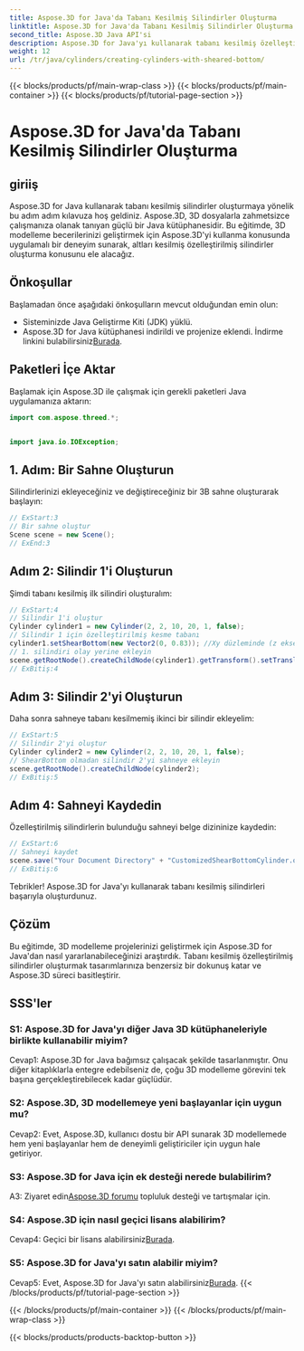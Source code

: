 ```yaml
---
title: Aspose.3D for Java'da Tabanı Kesilmiş Silindirler Oluşturma
linktitle: Aspose.3D for Java'da Tabanı Kesilmiş Silindirler Oluşturma
second_title: Aspose.3D Java API'si
description: Aspose.3D for Java'yı kullanarak tabanı kesilmiş özelleştirilmiş silindirler oluşturmayı öğrenin. Bu adım adım kılavuzla 3D modelleme becerilerinizi geliştirin.
weight: 12
url: /tr/java/cylinders/creating-cylinders-with-sheared-bottom/
---
```


{{< blocks/products/pf/main-wrap-class >}}
{{< blocks/products/pf/main-container >}}
{{< blocks/products/pf/tutorial-page-section >}}

# Aspose.3D for Java'da Tabanı Kesilmiş Silindirler Oluşturma

## giriiş

Aspose.3D for Java kullanarak tabanı kesilmiş silindirler oluşturmaya yönelik bu adım adım kılavuza hoş geldiniz. Aspose.3D, 3D dosyalarla zahmetsizce çalışmanıza olanak tanıyan güçlü bir Java kütüphanesidir. Bu eğitimde, 3D modelleme becerilerinizi geliştirmek için Aspose.3D'yi kullanma konusunda uygulamalı bir deneyim sunarak, altları kesilmiş özelleştirilmiş silindirler oluşturma konusunu ele alacağız.

## Önkoşullar

Başlamadan önce aşağıdaki önkoşulların mevcut olduğundan emin olun:
- Sisteminizde Java Geliştirme Kiti (JDK) yüklü.
-  Aspose.3D for Java kütüphanesi indirildi ve projenize eklendi. İndirme linkini bulabilirsiniz[Burada](https://releases.aspose.com/3d/java/).

## Paketleri İçe Aktar

Başlamak için Aspose.3D ile çalışmak için gerekli paketleri Java uygulamanıza aktarın:
```java
import com.aspose.threed.*;


import java.io.IOException;
```

## 1. Adım: Bir Sahne Oluşturun

Silindirlerinizi ekleyeceğiniz ve değiştireceğiniz bir 3B sahne oluşturarak başlayın:
```java
// ExStart:3
// Bir sahne oluştur
Scene scene = new Scene();
// ExEnd:3
```

## Adım 2: Silindir 1'i Oluşturun

Şimdi tabanı kesilmiş ilk silindiri oluşturalım:
```java
// ExStart:4
// Silindir 1'i oluştur
Cylinder cylinder1 = new Cylinder(2, 2, 10, 20, 1, false);
// Silindir 1 için özelleştirilmiş kesme tabanı
cylinder1.setShearBottom(new Vector2(0, 0.83)); //Xy düzleminde (z ekseni) 47,5 derecelik kayma
// 1. silindiri olay yerine ekleyin
scene.getRootNode().createChildNode(cylinder1).getTransform().setTranslation(10, 0, 0);
// ExBitiş:4
```

## Adım 3: Silindir 2'yi Oluşturun

Daha sonra sahneye tabanı kesilmemiş ikinci bir silindir ekleyelim:
```java
// ExStart:5
// Silindir 2'yi oluştur
Cylinder cylinder2 = new Cylinder(2, 2, 10, 20, 1, false);
// ShearBottom olmadan silindir 2'yi sahneye ekleyin
scene.getRootNode().createChildNode(cylinder2);
// ExBitiş:5
```

## Adım 4: Sahneyi Kaydedin

Özelleştirilmiş silindirlerin bulunduğu sahneyi belge dizininize kaydedin:
```java
// ExStart:6
// Sahneyi kaydet
scene.save("Your Document Directory" + "CustomizedShearBottomCylinder.obj", FileFormat.WAVEFRONTOBJ);
// ExBitiş:6
```

Tebrikler! Aspose.3D for Java'yı kullanarak tabanı kesilmiş silindirleri başarıyla oluşturdunuz.

## Çözüm

Bu eğitimde, 3D modelleme projelerinizi geliştirmek için Aspose.3D for Java'dan nasıl yararlanabileceğinizi araştırdık. Tabanı kesilmiş özelleştirilmiş silindirler oluşturmak tasarımlarınıza benzersiz bir dokunuş katar ve Aspose.3D süreci basitleştirir.

## SSS'ler

### S1: Aspose.3D for Java'yı diğer Java 3D kütüphaneleriyle birlikte kullanabilir miyim?

Cevap1: Aspose.3D for Java bağımsız çalışacak şekilde tasarlanmıştır. Onu diğer kitaplıklarla entegre edebilseniz de, çoğu 3D modelleme görevini tek başına gerçekleştirebilecek kadar güçlüdür.

### S2: Aspose.3D, 3D modellemeye yeni başlayanlar için uygun mu?

Cevap2: Evet, Aspose.3D, kullanıcı dostu bir API sunarak 3D modellemede hem yeni başlayanlar hem de deneyimli geliştiriciler için uygun hale getiriyor.

### S3: Aspose.3D for Java için ek desteği nerede bulabilirim?

 A3: Ziyaret edin[Aspose.3D forumu](https://forum.aspose.com/c/3d/18) topluluk desteği ve tartışmalar için.

### S4: Aspose.3D için nasıl geçici lisans alabilirim?

 Cevap4: Geçici bir lisans alabilirsiniz[Burada](https://purchase.aspose.com/temporary-license/).

### S5: Aspose.3D for Java'yı satın alabilir miyim?

 Cevap5: Evet, Aspose.3D for Java'yı satın alabilirsiniz[Burada](https://purchase.aspose.com/buy).
{{< /blocks/products/pf/tutorial-page-section >}}

{{< /blocks/products/pf/main-container >}}
{{< /blocks/products/pf/main-wrap-class >}}

{{< blocks/products/products-backtop-button >}}

